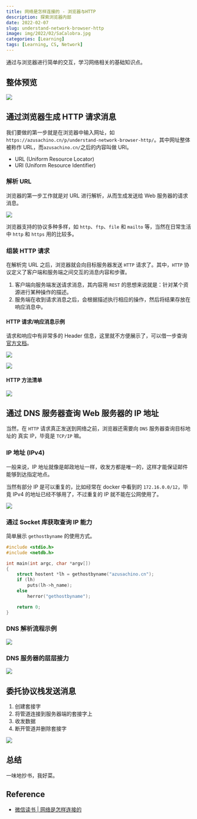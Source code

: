 ```yaml
---
title: 网络是怎样连接的 - 浏览器与HTTP
description: 探索浏览器内部
date: 2022-02-07
slug: understand-network-browser-http
image: img/2022/02/SaCalobra.jpg
categories: [Learning]
tags: [Learning, CS, Network]
---
```


通过与浏览器进行简单的交互，学习网络相关的基础知识点。

## 整体预览

![ ](img/2022/02/network-preface.jfif)

## 通过浏览器生成 HTTP 请求消息

我们要做的第一步就是在浏览器中输入网址，如`https://azusachino.cn/p/understand-network-browser-http/`。其中网址整体被称作 URL，而`azusachino.cn/`之后的内容叫做 URI。

- URL (Uniform Resource Locator)
- URI (Uniform Resource Identifier)

### 解析 URL

浏览器的第一步工作就是对 URL 进行解析，从而生成发送给 Web 服务器的请求消息。

![ ](img/2022/02/network-http-elements.jfif)

浏览器支持的协议多种多样，如 `http`、`ftp`、`file` 和 `mailto` 等，当然在日常生活中 `http` 和 `https` 用的比较多。

### 组装 HTTP 请求

在解析完 URL 之后，浏览器就会向目标服务器发送 `HTTP` 请求了。其中，`HTTP` 协议定义了客户端和服务端之间交互的消息内容和步骤。

1. 客户端向服务端发送请求消息，其内容用 `REST` 的思想来说就是：针对某个资源进行某种操作的描述。
2. 服务端在收到请求消息之后，会根据描述执行相应的操作，然后将结果存放在响应消息中。

#### HTTP 请求/响应消息示例

请求和响应中有非常多的 Header 信息，这里就不方便展示了，可以借一步查询[官方文档](https://developer.mozilla.org/zh-CN/docs/Glossary/HTTP_header)。

![ ](img/2022/02/network-http-request.png)

![ ](img/2022/02/network-http-response.png)

#### HTTP 方法清单

![ ](img/2022/02/network-http-methods.jfif)

## 通过 DNS 服务器查询 Web 服务器的 IP 地址

当然，在 `HTTP` 请求真正发送到网络之前，浏览器还需要向 `DNS` 服务器查询目标地址的 真实 IP，毕竟是 `TCP/IP` 嘛。

### IP 地址 (IPv4)

一般来说，IP 地址就像是邮政地址一样，收发方都是唯一的，这样才能保证邮件能够到达指定地点。

当然有部分 IP 是可以重复的，比如经常在 docker 中看到的 `172.16.0.0/12`，毕竟 IPv4 的地址已经不够用了，不过重复的 IP 就不能在公网使用了。

![ ](img/2022/02/network-http-ip.jfif)

### 通过 Socket 库获取查询 IP 能力

简单展示 `gethostbyname` 的使用方式。

```c
#include <stdio.h>
#include <netdb.h>

int main(int argc, char *argv[])
{
    struct hostent *lh = gethostbyname("azusachino.cn");
    if (lh)
        puts(lh->h_name);
    else
        herror("gethostbyname");

    return 0;
}
```

### DNS 解析流程示例

![ ](img/2022/02/network-http-dns-resolve.jfif)

### DNS 服务器的层层接力

![ ](img/2022/02/network-http-dns-search.jfif)

## 委托协议栈发送消息

1. 创建套接字
2. 将管道连接到服务器端的套接字上
3. 收发数据
4. 断开管道并删除套接字

![ ](img/2022/02/network-http-socket.jfif)

## 总结

一味地抄书，我好菜。

## Reference

- [微信读书 | 网络是怎样连接的](https://weread.qq.com/web/reader/6f932ec05dd9eb6f96f14b9kc81322c012c81e728d9d180)
